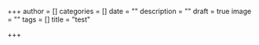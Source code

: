 +++
author = []
categories = []
date = ""
description = ""
draft = true
image = ""
tags = []
title = "test"

+++
